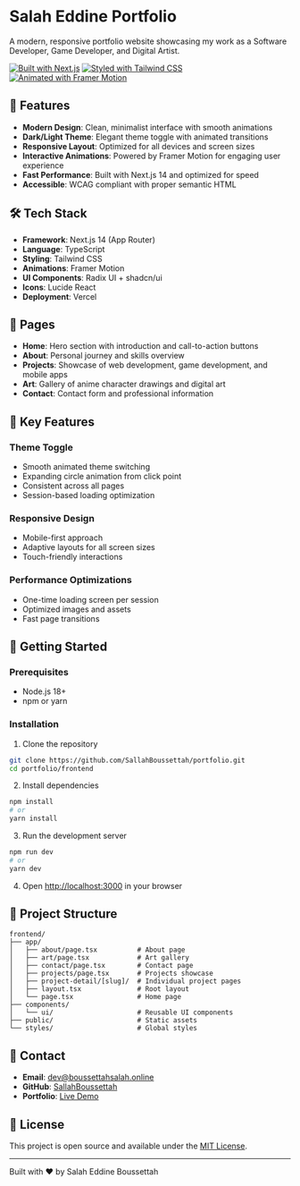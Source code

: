 # Salah Eddine Portfolio

A modern, responsive portfolio website showcasing my work as a Software Developer, Game Developer, and Digital Artist.

[![Built with Next.js](https://img.shields.io/badge/Built%20with-Next.js-black?style=for-the-badge&logo=next.js)](https://nextjs.org/)
[![Styled with Tailwind CSS](https://img.shields.io/badge/Styled%20with-Tailwind%20CSS-38B2AC?style=for-the-badge&logo=tailwind-css)](https://tailwindcss.com/)
[![Animated with Framer Motion](https://img.shields.io/badge/Animated%20with-Framer%20Motion-0055FF?style=for-the-badge&logo=framer)](https://www.framer.com/motion/)

## 🚀 Features

- **Modern Design**: Clean, minimalist interface with smooth animations
- **Dark/Light Theme**: Elegant theme toggle with animated transitions
- **Responsive Layout**: Optimized for all devices and screen sizes
- **Interactive Animations**: Powered by Framer Motion for engaging user experience
- **Fast Performance**: Built with Next.js 14 and optimized for speed
- **Accessible**: WCAG compliant with proper semantic HTML

## 🛠️ Tech Stack

- **Framework**: Next.js 14 (App Router)
- **Language**: TypeScript
- **Styling**: Tailwind CSS
- **Animations**: Framer Motion
- **UI Components**: Radix UI + shadcn/ui
- **Icons**: Lucide React
- **Deployment**: Vercel

## 📱 Pages

- **Home**: Hero section with introduction and call-to-action buttons
- **About**: Personal journey and skills overview
- **Projects**: Showcase of web development, game development, and mobile apps
- **Art**: Gallery of anime character drawings and digital art
- **Contact**: Contact form and professional information

## 🎨 Key Features

### Theme Toggle
- Smooth animated theme switching
- Expanding circle animation from click point
- Consistent across all pages
- Session-based loading optimization

### Responsive Design
- Mobile-first approach
- Adaptive layouts for all screen sizes
- Touch-friendly interactions

### Performance Optimizations
- One-time loading screen per session
- Optimized images and assets
- Fast page transitions

## 🚀 Getting Started

### Prerequisites
- Node.js 18+ 
- npm or yarn

### Installation

1. Clone the repository
```bash
git clone https://github.com/SallahBoussettah/portfolio.git
cd portfolio/frontend
```

2. Install dependencies
```bash
npm install
# or
yarn install
```

3. Run the development server
```bash
npm run dev
# or
yarn dev
```

4. Open [http://localhost:3000](http://localhost:3000) in your browser

## 📁 Project Structure

```
frontend/
├── app/
│   ├── about/page.tsx          # About page
│   ├── art/page.tsx            # Art gallery
│   ├── contact/page.tsx        # Contact page
│   ├── projects/page.tsx       # Projects showcase
│   ├── project-detail/[slug]/  # Individual project pages
│   ├── layout.tsx              # Root layout
│   └── page.tsx                # Home page
├── components/
│   └── ui/                     # Reusable UI components
├── public/                     # Static assets
└── styles/                     # Global styles
```

## 🎯 Contact

- **Email**: dev@boussettahsalah.online
- **GitHub**: [SallahBoussettah](https://github.com/SallahBoussettah)
- **Portfolio**: [Live Demo](https://your-portfolio-url.com)

## 📄 License

This project is open source and available under the [MIT License](LICENSE).

---

Built with ❤️ by Salah Eddine Boussettah
